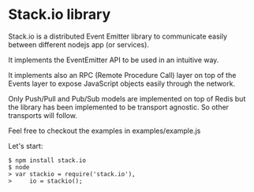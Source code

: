 # Stack.io library #

Stack.io is a distributed Event Emitter library to communicate easily between
different nodejs app (or services).

It implements the EventEmitter API to be used in an intuitive way.

It implements also an RPC (Remote Procedure Call) layer on top of the Events
layer to expose JavaScript objects easily through the network.

Only Push/Pull and Pub/Sub models are implemented on top of Redis but the
library has been implemented to be transport agnostic. So other transports will
follow.

Feel free to checkout the examples in examples/example.js

Let's start:

    $ npm install stack.io
    $ node
    > var stackio = require('stack.io'),
    >     io = stackio();

